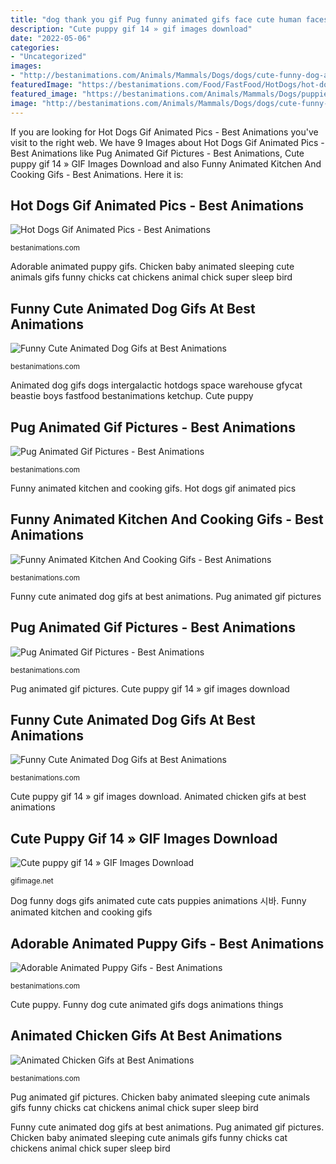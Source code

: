 ```yaml
---
title: "dog thank you gif Pug funny animated gifs face cute human faceswap animal pugs animals swaps dogs licking happy animations puppy screen weird away"
description: "Cute puppy gif 14 » gif images download"
date: "2022-05-06"
categories:
- "Uncategorized"
images:
- "http://bestanimations.com/Animals/Mammals/Dogs/dogs/cute-funny-dog-animated-gif-30.gif"
featuredImage: "https://bestanimations.com/Food/FastFood/HotDogs/hot-dog-animated-gif-7.gif"
featured_image: "https://bestanimations.com/Animals/Mammals/Dogs/puppies/cute-funny-dog-puppy-animated-gif.gif"
image: "http://bestanimations.com/Animals/Mammals/Dogs/dogs/cute-funny-dog-animated-gif-30.gif"
---
```


If you are looking for Hot Dogs Gif Animated Pics - Best Animations you've visit to the right web. We have 9 Images about Hot Dogs Gif Animated Pics - Best Animations like Pug Animated Gif Pictures - Best Animations, Cute puppy gif 14 » GIF Images Download and also Funny Animated Kitchen And Cooking Gifs - Best Animations. Here it is:

## Hot Dogs Gif Animated Pics - Best Animations

![Hot Dogs Gif Animated Pics - Best Animations](https://bestanimations.com/Food/FastFood/HotDogs/hot-dog-animated-gif-7.gif "Funny kitchen cooking animated gifs animations")

<small>bestanimations.com</small>

Adorable animated puppy gifs. Chicken baby animated sleeping cute animals gifs funny chicks cat chickens animal chick super sleep bird

## Funny Cute Animated Dog Gifs At Best Animations

![Funny Cute Animated Dog Gifs at Best Animations](https://bestanimations.com/Animals/Mammals/Dogs/dogs/cute-funny-dog-animated-gif-14.gif "Pug animated gif pictures")

<small>bestanimations.com</small>

Animated dog gifs dogs intergalactic hotdogs space warehouse gfycat beastie boys fastfood bestanimations ketchup. Cute puppy

## Pug Animated Gif Pictures - Best Animations

![Pug Animated Gif Pictures - Best Animations](http://bestanimations.com/Animals/Mammals/Dogs/pugs/funny-cute-animated-pug-gif-28.gif "Hot dogs gif animated pics")

<small>bestanimations.com</small>

Funny animated kitchen and cooking gifs. Hot dogs gif animated pics

## Funny Animated Kitchen And Cooking Gifs - Best Animations

![Funny Animated Kitchen And Cooking Gifs - Best Animations](http://bestanimations.com/Food/Kitchenware/funny-kitchen-animated-gif-8.gif "Funny kitchen cooking animated gifs animations")

<small>bestanimations.com</small>

Funny cute animated dog gifs at best animations. Pug animated gif pictures

## Pug Animated Gif Pictures - Best Animations

![Pug Animated Gif Pictures - Best Animations](http://bestanimations.com/Animals/Mammals/Dogs/pugs/funny-cute-animated-pug-gif-1.gif "Funny animated kitchen and cooking gifs")

<small>bestanimations.com</small>

Pug animated gif pictures. Cute puppy gif 14 » gif images download

## Funny Cute Animated Dog Gifs At Best Animations

![Funny Cute Animated Dog Gifs at Best Animations](http://bestanimations.com/Animals/Mammals/Dogs/dogs/cute-funny-dog-animated-gif-30.gif "Pug animated gif pictures")

<small>bestanimations.com</small>

Cute puppy gif 14 » gif images download. Animated chicken gifs at best animations

## Cute Puppy Gif 14 » GIF Images Download

![Cute puppy gif 14 » GIF Images Download](https://gifimage.net/wp-content/uploads/2017/07/cute-puppy-gif-14.gif "Pug funny animated gifs face cute human faceswap animal pugs animals swaps dogs licking happy animations puppy screen weird away")

<small>gifimage.net</small>

Dog funny dogs gifs animated cute cats puppies animations 시바. Funny animated kitchen and cooking gifs

## Adorable Animated Puppy Gifs - Best Animations

![Adorable Animated Puppy Gifs - Best Animations](https://bestanimations.com/Animals/Mammals/Dogs/puppies/cute-funny-dog-puppy-animated-gif.gif "Cute puppy gif 14 » gif images download")

<small>bestanimations.com</small>

Cute puppy. Funny dog cute animated gifs dogs animations things

## Animated Chicken Gifs At Best Animations

![Animated Chicken Gifs at Best Animations](http://bestanimations.com/Animals/Birds/Chickens/cute-funny-baby-chicks-chickens-sleeping-cat-animated-gif-1.gif "Cute puppy gif 14 » gif images download")

<small>bestanimations.com</small>

Pug animated gif pictures. Chicken baby animated sleeping cute animals gifs funny chicks cat chickens animal chick super sleep bird

Funny cute animated dog gifs at best animations. Pug animated gif pictures. Chicken baby animated sleeping cute animals gifs funny chicks cat chickens animal chick super sleep bird
